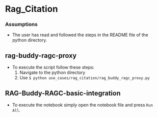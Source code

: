 # Rag_Citation

### Assumptions
- The user has read and followed the steps in the README file of the python directory.

## rag-buddy-ragc-proxy

- To execute the script follow these steps:
    1. Navigate to the python directory
    2. Use `$ python use_cases/rag_citation/rag_buddy_ragc_proxy.py`

## RAG-Buddy-RAGC-basic-integration

- To execute the notebook simply open the notebook file and press `Run All`.
